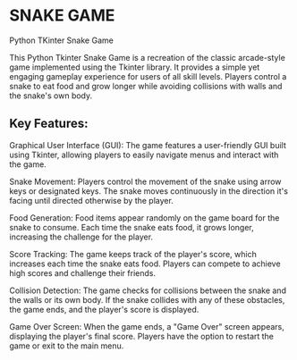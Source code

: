 # SNAKE GAME


Python TKinter Snake Game 

This Python Tkinter Snake Game is a recreation of the classic arcade-style game implemented using the Tkinter library. It provides a simple yet engaging gameplay experience for users of all skill levels. Players control a snake to eat food and grow longer while avoiding collisions with walls and the snake's own body.

## Key Features:

Graphical User Interface (GUI): The game features a user-friendly GUI built using Tkinter, allowing players to easily navigate menus and interact with the game.

Snake Movement: Players control the movement of the snake using arrow keys or designated keys. The snake moves continuously in the direction it's facing until directed otherwise by the player.

Food Generation: Food items appear randomly on the game board for the snake to consume. Each time the snake eats food, it grows longer, increasing the challenge for the player.

Score Tracking: The game keeps track of the player's score, which increases each time the snake eats food. Players can compete to achieve high scores and challenge their friends.

Collision Detection: The game checks for collisions between the snake and the walls or its own body. If the snake collides with any of these obstacles, the game ends, and the player's score is displayed.

Game Over Screen: When the game ends, a "Game Over" screen appears, displaying the player's final score. Players have the option to restart the game or exit to the main menu.
